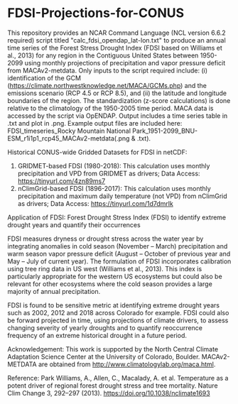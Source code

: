 # FDSI-Projections-for-CONUS
This repository provides an NCAR Command Language (NCL version 6.6.2 required) script titled "calc_fdsi_opendap_lat-lon.txt" to produce an annual time series of the Forest Stress Drought Index (FDSI based on Williams et al., 2013) for any region in the Contiguous United States between 1950-2099 using monthly projections of precipitation and vapor pressure deficit from MACAv2-metdata. Only inputs to the script required include: (i) identification of the GCM (https://climate.northwestknowledge.net/MACA/GCMs.php) and the emissions scenario (RCP 4.5 or RCP 8.5), and (ii) the latitude and longitude boundaries of the region. The standardization (z-score calculations) is done relative to the climatology of the 1950-2005 time period. MACA data is accessed by the script via OpENDAP. Output includes a time series table in .txt and plot in .png. Example output files are included here: FDSI_timeseries_Rocky Mountain National Park_1951-2099_BNU-ESM_r1i1p1_rcp45_MACAv2-metdata(.png & .txt). 

Historical CONUS-wide Gridded Datasets for FDSI in netCDF:
1. GRIDMET-based FDSI (1980-2018): This calculation uses monthly precipitation and VPD from GRIDMET as drivers; Data Access: https://tinyurl.com/4zn89ms7
2. nClimGrid-based FDSI (1896-2017): This calculation uses monthly precipitation and maximum daily temperature (not VPD) from nClimGrid as drivers; Data Access: https://tinyurl.com/1d7dmrlk

Application of FDSI: Forest Drought Stress Index (FDSI) to identify extreme drought years and quantify their occurrences

FDSI measures dryness or drought stress across the water year by integrating anomalies in cold season (November – March) precipitation and warm season vapor pressure deficit (August – October of previous year and May – July of current year). The formulation of FDSI incorporates calibration using tree ring data in US west (Williams et al., 2013). This index is particularly appropriate for the western US ecosystems but could also be relevant for other ecosystems where the cold season provides a large majority of annual precipitation.

FDSI is found to be sensitive metric at identifying extreme drought years such as 2002, 2012 and 2018 across Colorado for example. FDSI could also be forward projected in time, using projections of climate drivers, to assess changing severity of yearly droughts and to quantify reoccurrence frequency of an extreme historical drought in a future period.  

Acknowledgement: This work is supported by the North Central Climate Adaptation Science Center at the University of Colorado, Boulder. MACAv2-METDATA are obtained from http://www.climatologylab.org/maca.html.

Reference: Park Williams, A., Allen, C., Macalady, A. et al. Temperature as a potent driver of regional forest drought stress and tree mortality. Nature Clim Change 3, 292–297 (2013). https://doi.org/10.1038/nclimate1693

